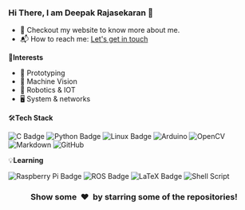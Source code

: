 



### Hi There, I am Deepak Rajasekaran 👋

- 🎯 Checkout my website to know more about me.
- 📬 How to reach me: [Let's get in touch](https://www.linkedin.com/in/deepakrajasekaran/)

🌟**Interests**

- 🔧 Prototyping
- 🤖 Machine Vision
- 🦾 Robotics & IOT
- 🖥️ System & networks


🛠️**Tech Stack**

![C Badge](https://img.shields.io/badge/C-00599C?style=flat-square&logo=c&logoColor=white)
![Python Badge](https://img.shields.io/badge/Python-14354C?style=flat-square&logo=python&logoColor=white)
![Linux Badge](https://img.shields.io/badge/Linux-FCC624?style=flat-square&logo=linux&logoColor=black)
![Arduino](https://img.shields.io/badge/-Arduino-00979D?style=flat-square&logo=Arduino&logoColor=white)
![OpenCV](https://img.shields.io/badge/-OpenCV-000000?style=flat-square&logo=opencv)
![Markdown](https://img.shields.io/badge/Markdown-%23000000.svg?style=flat-square&logo=markdown&logoColor=white)
![GitHub](https://img.shields.io/badge/Github-%23121011.svg?style=flat-square&logo=github&logoColor=white)

💡**Learning**

![Raspberry Pi Badge](https://img.shields.io/badge/Raspberry%20Pi-A22846?logo=raspberrypi&logoColor=fff&style=flat-square)
![ROS Badge](https://img.shields.io/badge/ROS-22314E?logo=ros&logoColor=fff&style=flat-square)
![LaTeX Badge](https://img.shields.io/badge/LaTeX-008080?logo=latex&logoColor=fff&style=flat-square)
![Shell Script](https://img.shields.io/badge/Shell_Script-%23121011.svg?style=flat-square&logo=gnu-bash&logoColor=white)





<div align="center">
    <h3 align="center">Show some &nbsp;❤️&nbsp; by starring some of the repositories!</h3>
</div>

